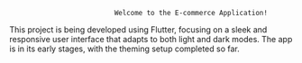               
                              Welcome to the E-commerce Application! 
This project is being developed using Flutter, focusing on a sleek and responsive user interface that adapts to both light and dark modes.
The app is in its early stages, with the theming setup completed so far.
